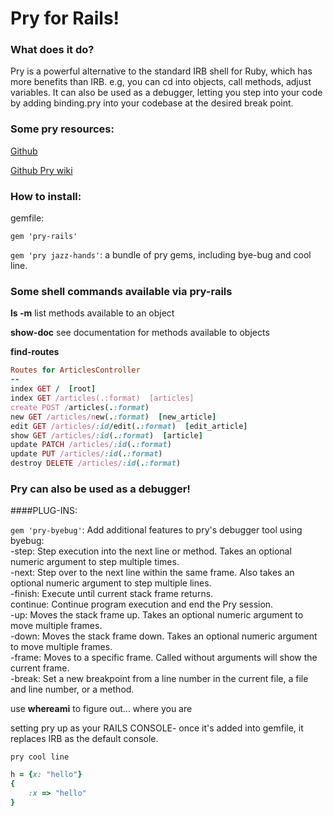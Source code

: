 # Pry for Rails!

### What does it do?

Pry is a powerful alternative to the standard IRB shell for Ruby, which has more benefits than IRB. e.g, you can cd into objects, call methods, adjust variables. It can also be used as a debugger, letting you step into your code by adding binding.pry into your codebase at the desired break point.

### Some pry resources:

[Github](https://github.com/pry/pry)

[Github Pry wiki](https://github.com/pry/pry/wiki)

### How to install: 

gemfile: 

`gem 'pry-rails'`

`gem 'pry jazz-hands'`: a bundle of pry gems, including bye-bug and cool line.



### Some shell commands available via pry-rails

**ls -m** list methods available to an object   

**show-doc** see documentation for methods available to objects


**find-routes**
```ruby
Routes for ArticlesController
--
index GET /  [root]
index GET /articles(.:format)  [articles]
create POST /articles(.:format)
new GET /articles/new(.:format)  [new_article]
edit GET /articles/:id/edit(.:format)  [edit_article]
show GET /articles/:id(.:format)  [article]
update PATCH /articles/:id(.:format)
update PUT /articles/:id(.:format)
destroy DELETE /articles/:id(.:format)
```


### Pry can also be used as a debugger!

####PLUG-INS:

`gem 'pry-byebug'`: Add additional features to pry's debugger tool using byebug:  
	-step: Step execution into the next line or method. Takes an optional numeric argument to step multiple times.  
	-next: Step over to the next line within the same frame. Also takes an optional numeric argument to step multiple lines.  
	-finish: Execute until current stack frame returns.  
	continue: Continue program execution and end the Pry session.  
	-up: Moves the stack frame up. Takes an optional numeric argument to move multiple frames.  
	-down: Moves the stack frame down. Takes an optional numeric argument to move multiple frames.  
	-frame: Moves to a specific frame. Called without arguments will show the current frame.  
	-break: Set a new breakpoint from a line number in the current file, a file and line number, or a method.  

use **whereami** to figure out... where you are

setting pry up as your RAILS CONSOLE- once it's added into gemfile, it replaces IRB as the default console. 

`pry cool line`

```ruby 
h = {x: "hello"}
{
    :x => "hello"
}
```






